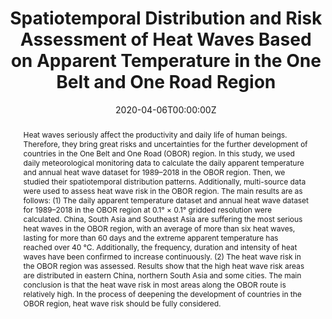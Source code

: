 ---
title: "Spatiotemporal Distribution and Risk Assessment of Heat Waves Based on Apparent Temperature in the One Belt and One Road Region"
authors:
- admin
- Fei Yang
- Juanle Wang
- Yexing Ye
author_notes:
- "Equal contribution"
- "Equal contribution"
date: "2020-04-06T00:00:00Z"
doi: "https://doi.org/10.3390/rs12071174"

# Schedule page publish date (NOT publication's date).
publishDate: "2020-04-08T00:00:00Z"

# Publication type.
# Accepts a single type but formatted as a YAML list (for Hugo requirements).
# Enter a publication type from the CSL standard.
publication_types: ["article-journal"]

# Publication name and optional abbreviated publication name.
publication: "*Remote Sensing*"
publication_short: ""

abstract: 'Heat waves seriously affect the productivity and daily life of human beings. Therefore, they bring great risks and uncertainties for the further development of countries in the One Belt and One Road (OBOR) region. In this study, we used daily meteorological monitoring data to calculate the daily apparent temperature and annual heat wave dataset for 1989–2018 in the OBOR region. Then, we studied their spatiotemporal distribution patterns. Additionally, multi-source data were used to assess heat wave risk in the OBOR region. The main results are as follows: (1) The daily apparent temperature dataset and annual heat wave dataset for 1989–2018 in the OBOR region at 0.1° × 0.1° gridded resolution were calculated. China, South Asia and Southeast Asia are suffering the most serious heat waves in the OBOR region, with an average of more than six heat waves, lasting for more than 60 days and the extreme apparent temperature has reached over 40 °C. Additionally, the frequency, duration and intensity of heat waves have been confirmed to increase continuously. (2) The heat wave risk in the OBOR region was assessed. Results show that the high heat wave risk areas are distributed in eastern China, northern South Asia and some cities. The main conclusion is that the heat wave risk in most areas along the OBOR route is relatively high. In the process of deepening the development of countries in the OBOR region, heat wave risk should be fully considered.'

# Summary. An optional shortened abstract.
summary: 

tags:
- 热浪
- 体感温度
- 风险评估
featured: false

# links:
# - name: ""
#   url: ""
url_pdf: ''
url_code: ''
url_dataset: ''
url_poster: ''
url_project: ''
url_slides: ''
url_source: ''
url_video: ''

# Featured image
# To use, add an image named `featured.jpg/png` to your page's folder. 
image:
  caption: 'Heat wave risk assessment'
  focal_point: ""
  preview_only: false

# Associated Projects (optional).
#   Associate this publication with one or more of your projects.
#   Simply enter your project's folder or file name without extension.
#   E.g. `internal-project` references `content/project/internal-project/index.md`.
#   Otherwise, set `projects: []`.
projects: []

# Slides (optional).
#   Associate this publication with Markdown slides.
#   Simply enter your slide deck's filename without extension.
#   E.g. `slides: "example"` references `content/slides/example/index.md`.
#   Otherwise, set `slides: ""`.
slides: example
---